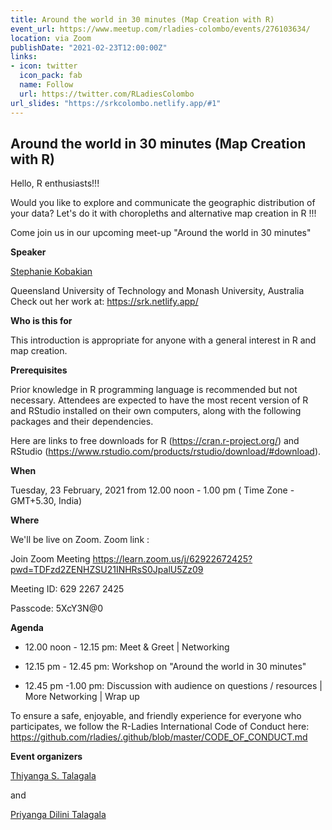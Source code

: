 ```yaml
---
title: Around the world in 30 minutes (Map Creation with R)
event_url: https://www.meetup.com/rladies-colombo/events/276103634/
location: via Zoom
publishDate: "2021-02-23T12:00:00Z"
links:
- icon: twitter
  icon_pack: fab
  name: Follow
  url: https://twitter.com/RLadiesColombo
url_slides: "https://srkcolombo.netlify.app/#1"
---
```


## Around the world in 30 minutes (Map Creation with R)

Hello, R enthusiasts!!!

Would you like to explore and communicate the geographic distribution of your data? Let's do it with choropleths and alternative map creation in R !!!

Come join us in our upcoming meet-up "Around the world in 30 minutes"

**Speaker**

[Stephanie Kobakian](https://srk.netlify.app/)

Queensland University of Technology and Monash University, Australia
Check out her work at: https://srk.netlify.app/

**Who is this for**

This introduction is appropriate for anyone with a general interest in R and map creation.

**Prerequisites**

Prior knowledge in R programming language is recommended but not necessary. Attendees are expected to have the most recent version of R and RStudio installed on their own computers, along with the following packages and their dependencies.

Here are links to free downloads for R (https://cran.r-project.org/) and RStudio (https://www.rstudio.com/products/rstudio/download/#download).

**When**

Tuesday, 23 February, 2021 from 12.00 noon - 1.00 pm ( Time Zone - GMT+5.30, India)

**Where**

We'll be live on Zoom.
Zoom link :

Join Zoom Meeting
https://learn.zoom.us/j/62922672425?pwd=TDFzd2ZENHZSU21INHRsS0JpalU5Zz09

Meeting ID: 629 2267 2425

Passcode: 5XcY3N@0

**Agenda**

- 12.00 noon - 12.15 pm: Meet & Greet | Networking

- 12.15 pm - 12.45 pm: Workshop on "Around the world in 30 minutes"

- 12.45 pm -1.00 pm: Discussion with audience on questions / resources | More Networking | Wrap up

To ensure a safe, enjoyable, and friendly experience for everyone who participates, we follow the R-Ladies International Code of Conduct here: https://github.com/rladies/.github/blob/master/CODE_OF_CONDUCT.md

**Event organizers**

[Thiyanga S. Talagala](https://thiyanga.netlify.app/)

and

[Priyanga Dilini Talagala](https://prital.netlify.app/)
